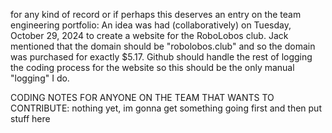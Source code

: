 for any kind of record or if perhaps this deserves an entry on the team engineering portfolio:
<l>An idea was had (collaboratively) on Tuesday, October 29, 2024 to create a website for the RoboLobos club.</l>
<l>Jack mentioned that the domain should be "robolobos.club" and so the domain was purchased for exactly $5.17.</l>
<l>Github should handle the rest of logging the coding process for the website so this should be the only manual "logging" I do.</l>


CODING NOTES FOR ANYONE ON THE TEAM THAT WANTS TO CONTRIBUTE:
    nothing yet, im gonna get something going first and then put stuff here
    
